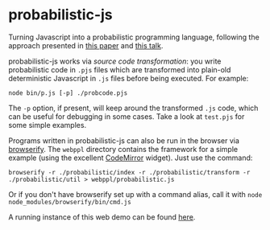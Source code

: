probabilistic-js
================

Turning Javascript into a probabilistic programming language, following the approach presented in [this paper](http://www.stanford.edu/~ngoodman/papers/lightweight-mcmc-aistats2011.pdf) and [this talk](http://videolectures.net/aistats2011_wingate_lightweight/).

probabilistic-js works via _source code transformation_: you write probabilistic code in `.pjs` files which are transformed into plain-old deterministic Javascript in `.js` files before being executed. For example:

	node bin/p.js [-p] ./probcode.pjs

The `-p` option, if present, will keep around the transformed `.js` code, which can be useful for debugging in some cases. Take a look at `test.pjs` for some simple examples.

Programs written in probabilistic-js can also be run in the browser via [browserify](https://github.com/substack/node-browserify). The `webppl` directory contains the framework for a simple example (using the excellent [CodeMirror](http://codemirror.net/) widget). Just use the command:

	browserify -r ./probabilistic/index -r ./probabilistic/transform -r ./probabilistic/util > webppl/probabilistic.js

Or if you don't have browserify set up with a command alias, call it with `node node_modules/browserify/bin/cmd.js`

A running instance of this web demo can be found [here](http://graphics.stanford.edu/~dritchie/webppl).